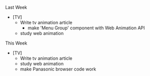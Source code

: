 Last Week

* [TV]
  - Write tv animation article
  	- make 'Menu Group' component with Web Animation API
  - study web animation

This Week

* [TV]
  - Write tv animation article
  - study web animation
  - make Panasonic browser code work
